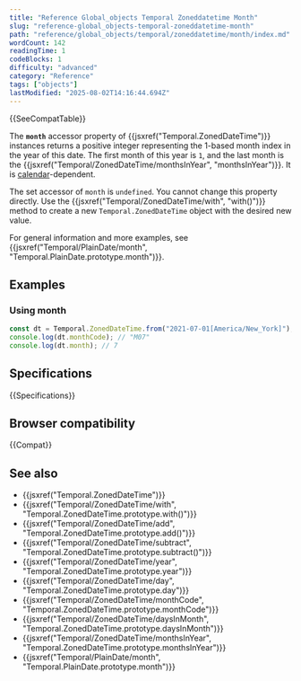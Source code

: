 ```yaml
---
title: "Reference Global_objects Temporal Zoneddatetime Month"
slug: "reference-global_objects-temporal-zoneddatetime-month"
path: "reference/global_objects/temporal/zoneddatetime/month/index.md"
wordCount: 142
readingTime: 1
codeBlocks: 1
difficulty: "advanced"
category: "Reference"
tags: ["objects"]
lastModified: "2025-08-02T14:16:44.694Z"
---
```



{{SeeCompatTable}}

The **`month`** accessor property of {{jsxref("Temporal.ZonedDateTime")}} instances returns a positive integer representing the 1-based month index in the year of this date. The first month of this year is `1`, and the last month is the {{jsxref("Temporal/ZonedDateTime/monthsInYear", "monthsInYear")}}. It is [calendar](/en-US/docs/Web/JavaScript/Reference/Global_Objects/Temporal#calendars)-dependent.

The set accessor of `month` is `undefined`. You cannot change this property directly. Use the {{jsxref("Temporal/ZonedDateTime/with", "with()")}} method to create a new `Temporal.ZonedDateTime` object with the desired new value.

For general information and more examples, see {{jsxref("Temporal/PlainDate/month", "Temporal.PlainDate.prototype.month")}}.

## Examples

### Using month

```js
const dt = Temporal.ZonedDateTime.from("2021-07-01[America/New_York]"); // ISO 8601 calendar
console.log(dt.monthCode); // "M07"
console.log(dt.month); // 7
```

## Specifications

{{Specifications}}

## Browser compatibility

{{Compat}}

## See also

- {{jsxref("Temporal.ZonedDateTime")}}
- {{jsxref("Temporal/ZonedDateTime/with", "Temporal.ZonedDateTime.prototype.with()")}}
- {{jsxref("Temporal/ZonedDateTime/add", "Temporal.ZonedDateTime.prototype.add()")}}
- {{jsxref("Temporal/ZonedDateTime/subtract", "Temporal.ZonedDateTime.prototype.subtract()")}}
- {{jsxref("Temporal/ZonedDateTime/year", "Temporal.ZonedDateTime.prototype.year")}}
- {{jsxref("Temporal/ZonedDateTime/day", "Temporal.ZonedDateTime.prototype.day")}}
- {{jsxref("Temporal/ZonedDateTime/monthCode", "Temporal.ZonedDateTime.prototype.monthCode")}}
- {{jsxref("Temporal/ZonedDateTime/daysInMonth", "Temporal.ZonedDateTime.prototype.daysInMonth")}}
- {{jsxref("Temporal/ZonedDateTime/monthsInYear", "Temporal.ZonedDateTime.prototype.monthsInYear")}}
- {{jsxref("Temporal/PlainDate/month", "Temporal.PlainDate.prototype.month")}}
